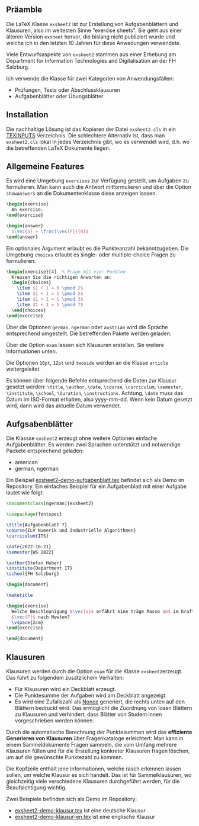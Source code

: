 ## Präamble

Die LaTeX Klasse `exsheet2` ist zur Erstellung von Aufgabenblättern und
Klausuren, also im weitesten Sinne "exercise sheets". Sie geht aus einer
älteren Version `exsheet` hervor, die bislang nicht publiziert wurde und welche
ich in den letzten 10 Jahren für diese Anwedungen verwendete.

Viele Entwurfsaspekte von `exsheet2` stammen aus einer Erhebung am Department
for Information Technologies and Digitalisation an der FH Salzburg.

Ich verwende die Klasse für zwei Kategorien von Anwendungsfällen:

   * Prüfungen, Tests oder Abschlussklausuren
   * Aufgabenblätter oder Übungsblätter


## Installation

Die nachhaltige Lösung ist das Kopieren der Datei `exsheet2.cls` in ein
[TEXINPUTS](https://www2.ph.ed.ac.uk/~wjh/tex/documents/environmental.pdf)
Verzeichnis. Die schlechtere Alternativ ist, dass man `exsheet2.cls` lokal in
jedes Verzeichnis gibt, wo es verwendet wird, d.h. wo die betreffenden LaTeX
Dokumente liegen.


## Allgemeine Features

Es wird eine Umgebung `exercises` zur Verfügung gestellt, um Aufgaben zu
formulieren. Man kann auch die Antwort mitformulieren und über die Option
`showanswers` an die Dokumentenklasse diese anzeigen lassen.

```latex
\begin{exercise}
  An exercise.
\end{exercise}

\begin{answer}
  $\vec{a} = \frac{\vec{F}}{m}$
\end{answer}
```

Ein optionales Argument erlaubt es die Punkteanzahl bekanntzugeben. Die
Umgebung `choices` erlaubt es single- oder multiple-choice Fragen zu
formulieren:

```latex
\begin{exercise}[4]  % Frage mit vier Punkten
  Kreuzen Sie die richtigen Anworten an:
  \begin{choices}
    \item $1 + 1 = 0 \pmod 2$
    \item $1 + 1 = 1 \pmod 2$
    \item $1 + 1 = 1 \pmod 3$
    \item $1 + 1 = 5 \pmod 7$
  \end{choices}
\end{exercise}
```


Über die Optionen `german`, `ngerman` oder `austrian` wird die Sprache
entsprechend umgestellt. Die betreffenden Pakete werden geladen.

Über die Option `exam` lassen sich Klausuren erstellen. Sie weitere
Informationen unten.

Die Optionen `10pt`, `12pt` und `twoside` werden an die Klasse `article`
weitergeleitet.

Es können über folgende Befehle entsprechend die Daten zur Klausur gesetzt
werden: `\title`, `\author`, `\date`, `\course`, `\curriculum`, `\semester`,
`\institute`, `\school`, `\duration`, `\instructions`. Achtung, `\date` muss
das Datum im ISO-Format erhalten, also yyyy-mm-dd. Wenn kein Datum gesetzt
wird, dann wird das aktuelle Datum verwendet.


## Aufgsabenblätter

Die Klassse `exsheet2` erzeugt ohne weitere Optionen einfache Aufgabenblätter.
Es werden zwei Sprachen unterstützt und notwendige Packete entsprechend geladen:

* american
* german, ngerman

Ein Beispiel [exsheet2-demo-aufgabenblatt.tex](exsheet2-demo-aufgabenblatt.tex)
befindet sich als Demo im Repository. Ein einfaches Beispiel für ein
Aufgabenblatt mit einer Aufgabe lautet wie folgt:

```latex
\documentclass[ngerman]{exsheet2}

\usepackage{fontspec}

\title{Aufgabenblatt 7}
\course{ILV Numerik und Industrielle Algorithmen}
\curriculum{ITS}

\date{2022-10-21}
\semester{WS 2022}

\author{Stefan Huber}
\institute{Department IT}
\school{FH Salzburg}

\begin{document}

\maketitle

\begin{exercise}
  Welche Beschleunigung $\vec{a}$ erfährt eine träge Masse $m$ im Kraftfeld
  $\vec{F}$ nach Newton?
  \vspace{2cm}
\end{exercise}

\end{document}
```


## Klausuren

Klausuren werden durch die Option `exam` für die Klasse `exsheet2`erzeugt. Das
führt zu folgendem zusätzlichem Verhalten:

* Für Klausuren wird ein Deckblatt erzeugt.
* Die Punktesumme der Aufgaben wird am Deckblatt angezeigt.
* Es wird eine Zufallszahl als
  [Nonce](https://en.wikipedia.org/wiki/Cryptographic_nonce) generiert, die
  rechts unten auf den Blättern bedruckt wird. Das ermöglicht die Zuordnung von
  losen Blättern zu Klausuren und verhindert, dass Blätter von Student·innen
  vorgeschrieben werden können.

Durch die automatische Berechnung der Punktesummen wird das **effiziente
Generieren von Klausuren** über Fragenkataloge erleichtert: Man kann in einem
Sammeldokumente Fragen sammeln, die vom Umfang mehrere Klausuren füllen und für
die Erstellung konkreter Klausuren fragen löschen, um auf die gewünschte
Punktezahl zu kommen.

Die Kopfzeile enthält jene Informationen, welche rasch erkennen lassen sollen,
um welche Klausur es sich handelt. Das ist für Sammelklausuren, wo gleichzeitig
viele verschiedene Klausuren durchgeführt werden, für die Beaufsichtigung
wichtig.

Zwei Beispiele befinden sich als Demo im Repository:

* [exsheet2-demo-klausur.tex](exsheet2-demo-klausur-en.tex) ist eine deutsche Klausur
* [exsheet2-demo-klausur-en.tex](exsheet2-demo-klausur-en.tex) ist eine englische Klausur
